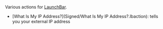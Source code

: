 Various actions for [LaunchBar](https://obdev.at/products/launchbar/index.html).

- [What Is My IP Address?](Signed/What Is My IP Address?.lbaction): tells you
  your external IP address
